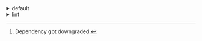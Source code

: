 <details>
<summary>default</summary>

| Platform | Dependency | Before | After | Change | Explicit | Package |
| -: | - | - | - | - | - | - |
| linux-64 | new-package |  | 0.10.1 | Added | true | conda |
|| removed-package | 0.10.1 |  | Removed | true | conda |
|| python | 0.10.0 | 0.10.0 | Patch Upgrade | false | conda |
|| polars | herads_0 | herads_0 | Only build string | true | conda |
| osx-arm64 | polars[^2] | 0.10.0 | 0.10.0 | Minor Downgrade | true | conda |
|| python | 0.10.0 | 0.10.0 | Patch Upgrade | true | conda |

</details>

<details>
<summary>lint</summary>

| Platform | Dependency | Before | After | Change | Explicit | Package |
| -: | - | - | - | - | - | - |
| linux-64 | polars | 0.10.0 | 0.10.0 | Patch Upgrade | true | conda |
|| python | 0.10.0 | 0.10.0 | Patch Upgrade | false | conda |

</details>

[^1]: *Cursive* means explicit dependency.
[^2]: Dependency got downgraded.
